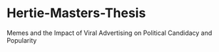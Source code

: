 # Hertie-Masters-Thesis
Memes and the Impact of Viral Advertising on Political Candidacy and Popularity
